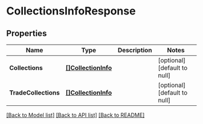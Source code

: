 # CollectionsInfoResponse

## Properties
Name | Type | Description | Notes
------------ | ------------- | ------------- | -------------
**Collections** | [**[]CollectionInfo**](CollectionInfo.md) |  | [optional] [default to null]
**TradeCollections** | [**[]CollectionInfo**](CollectionInfo.md) |  | [optional] [default to null]

[[Back to Model list]](../README.md#documentation-for-models) [[Back to API list]](../README.md#documentation-for-api-endpoints) [[Back to README]](../README.md)


